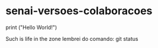 # senai-versoes-colaboracoes


print ("Hello World!")


Such is life in the zone
lembrei do comando: git status

